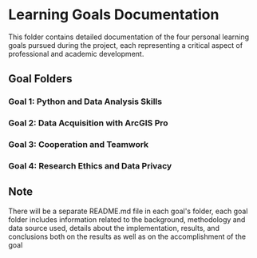 # Learning Goals Documentation

This folder contains detailed documentation of the four personal learning goals pursued during the project, each representing a critical aspect of professional and academic development.

## Goal Folders

### Goal 1: Python and Data Analysis Skills

### Goal 2: Data Acquisition with ArcGIS Pro

### Goal 3: Cooperation and Teamwork

### Goal 4: Research Ethics and Data Privacy

## Note
There will be a separate README.md file in each goal's folder, each goal folder includes information related to the background, methodology and data source used, details about the implementation, results, and conclusions both on the results as well as on the accomplishment of the goal
